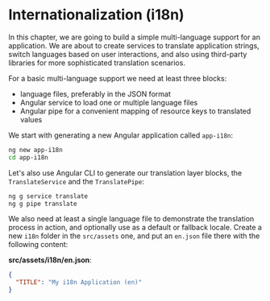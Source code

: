 # Internationalization (i18n)

In this chapter, we are going to build a simple multi-language support for an application.
We are about to create services to translate application strings, switch languages based on user interactions,
and also using third-party libraries for more sophisticated translation scenarios.

For a basic multi-language support we need at least three blocks:

- language files, preferably in the JSON format
- Angular service to load one or multiple language files
- Angular pipe for a convenient mapping of resource keys to translated values

We start with generating a new Angular application called `app-i18n`:

```sh
ng new app-i18n
cd app-i18n
```

Let's also use Angular CLI to generate our translation layer blocks, the `TranslateService` and the `TranslatePipe`:

```sh
ng g service translate
ng g pipe translate
```

We also need at least a single language file to demonstrate the translation process in action,
and optionally use as a default or fallback locale.
Create a new `i18n` folder in the `src/assets` one, and put an `en.json` file there with the following content:

**src/assets/i18n/en.json**:

```json
{
  "TITLE": "My i18n Application (en)"
}
```
